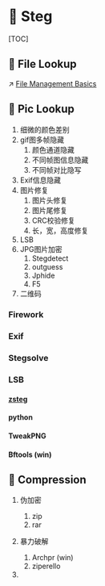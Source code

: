 # 🫥 Steg

[TOC]



## 🔭 File Lookup
↗ [File Management Basics](../../../../🔑%20CS_Core/🥷🏼%20Operating%20System%20(Tech)/Linux/🪓%20Free%20Softwares/File%20Management/File%20Management%20Basics.md)


## 🔭 Pic Lookup

1. 细微的颜色差别
2. gif图多帧隐藏
   1. 颜色通道隐藏
   2. 不同帧图信息隐藏
   3. 不同帧对比隐写
3. Exif信息隐藏
4. 图片修复
   1. 图片头修复
   2. 图片尾修复
   3. CRC校验修复
   4. 长，宽，高度修复
5. LSB
6. JPG图片加密
   1. Stegdetect
   2. outguess
   3. Jphide
   4. F5
7. 二维码



### Firework



### Exif



### Stegsolve



### LSB

#### [zsteg](https://github.com/zed-0xff/zsteg)



#### python



#### TweakPNG



#### Bftools (win)



## 💽  Compression

1. 伪加密
   1. zip
   2. rar
2. 暴力破解
   1. Archpr (win)
   2. ziperello



1. 

